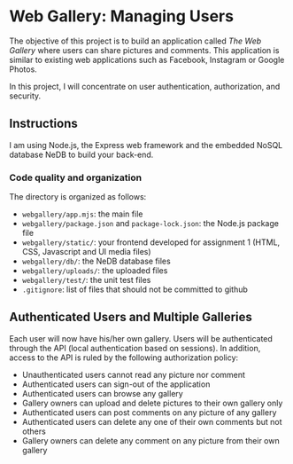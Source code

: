 # Web Gallery: Managing Users

The objective of this project is to build an application called _The Web Gallery_ where users can share
pictures and comments. This application is similar to existing web applications such as Facebook, Instagram
or Google Photos.

In this project, I will concentrate on user authentication, authorization, and security.

## Instructions

 I am using Node.js, the Express web framework and the embedded NoSQL database NeDB to build your back-end.

### Code quality and organization

The directory is organized as follows:

- `webgallery/app.mjs`: the main file
- `webgallery/package.json` and `package-lock.json`: the Node.js package file
- `webgallery/static/`: your frontend developed for assignment 1 (HTML, CSS, Javascript and UI media files)
- `webgallery/db/`: the NeDB database files
- `webgallery/uploads/`: the uploaded files
- `webgallery/test/`: the unit test files
- `.gitignore`: list of files that should not be committed to github

## Authenticated Users and Multiple Galleries

Each user will now have his/her own gallery. Users will be authenticated through the API (local authentication based on sessions).
In addition, access to the API is ruled by the following authorization policy:

- Unauthenticated users cannot read any picture nor comment
- Authenticated users can sign-out of the application
- Authenticated users can browse any gallery
- Gallery owners can upload and delete pictures to their own gallery only
- Authenticated users can post comments on any picture of any gallery
- Authenticated users can delete any one of their own comments but not others
- Gallery owners can delete any comment on any picture from their own gallery

